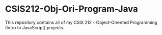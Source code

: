 # CSIS212-Obj-Ori-Program-Java
This repository contains all of my CSIS 212 - Object-Oriented Programming (Intro to JavaScript) projects.
